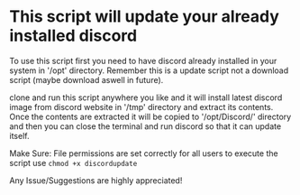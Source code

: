 # This script will update your already installed discord

To use this script first you need to have discord already installed in your system in '/opt' directory. Remember this is a update script not a download script (maybe download aswell in future). 

clone and run this script anywhere you like and it will install latest discord image from discord website in '/tmp' directory and extract its contents. Once the contents are extracted it will be copied to '/opt/Discord/' directory and then you can close the terminal and run discord so that it can update itself.

Make Sure: File permissions are set correctly for all users to execute the script use `chmod +x discordupdate`

Any Issue/Suggestions are highly appreciated!
